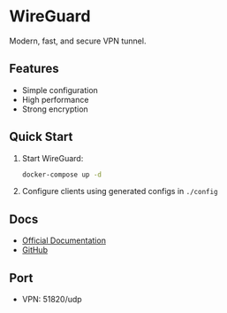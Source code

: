 # WireGuard

Modern, fast, and secure VPN tunnel.

## Features
- Simple configuration
- High performance
- Strong encryption

## Quick Start
1. Start WireGuard:
   ```bash
   docker-compose up -d
   ```
2. Configure clients using generated configs in `./config`

## Docs
- [Official Documentation](https://www.wireguard.com/)
- [GitHub](https://github.com/linuxserver/docker-wireguard)

## Port
- VPN: 51820/udp 